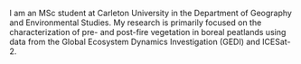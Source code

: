I am an MSc student at Carleton University in the Department of Geography and Environmental Studies. My research is primarily focused on the characterization of pre- and post-fire vegetation in boreal peatlands using data from the Global Ecosystem Dynamics Investigation (GEDI) and ICESat-2. 
